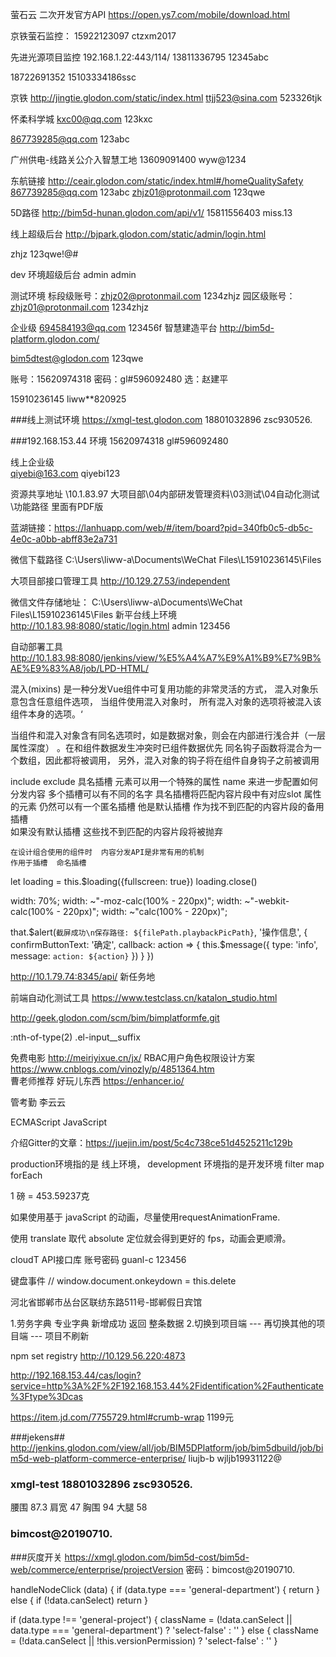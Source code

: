 ﻿
萤石云 二次开发官方API  https://open.ys7.com/mobile/download.html

京铁萤石监控： 15922123097  ctzxm2017

先进光源项目监控
192.168.1.22:443/114/
13811336795
12345abc

18722691352
15103334186ssc

京铁
http://jingtie.glodon.com/static/index.html
ttjj523@sina.com
523326tjk 


怀柔科学城
kxc00@qq.com
123kxc

867739285@qq.com
123abc

广州供电-线路关公介入智慧工地
13609091400
wyw@1234

东航链接
http://ceair.glodon.com/static/index.html#/homeQualitySafety
867739285@qq.com
123abc
zhjz01@protonmail.com
123qwe

5D路径  http://bim5d-hunan.glodon.com/api/v1/
15811556403        miss.13

线上超级后台
http://bjpark.glodon.com/static/admin/login.html

zhjz
123qwe!@#

dev 环境超级后台
admin
admin

测试环境
标段级账号：zhjz02@protonmail.com     1234zhjz
园区级账号：zhjz01@protonmail.com     1234zhjz

企业级
694584193@qq.com
123456f
智慧建造平台
http://bim5d-platform.glodon.com/

bim5dtest@glodon.com
123qwe

账号：15620974318 
密码：gl#596092480
选：赵建平

15910236145     liww**820925

###线上测试环境
https://xmgl-test.glodon.com
18801032896   zsc930526.

###192.168.153.44 环境
15620974318      gl#596092480

线上企业级  
qiyebi@163.com    qiyebi123

资源共享地址  \\10.1.83.97
大项目部\04内部研发管理资料\03测试\04自动化测试\功能路径 里面有PDF版

蓝湖链接：https://lanhuapp.com/web/#/item/board?pid=340fb0c5-db5c-4e0c-a0bb-abff83e2a731

微信下载路径    C:\Users\liww-a\Documents\WeChat Files\L15910236145\Files

大项目部接口管理工具   http://10.129.27.53/independent

微信文件存储地址： C:\Users\liww-a\Documents\WeChat Files\L15910236145\Files
新平台线上环境   http://10.1.83.98:8080/static/login.html   admin    123456

自动部署工具     http://10.1.83.98:8080/jenkins/view/%E5%A4%A7%E9%A1%B9%E7%9B%AE%E9%83%A8/job/LPD-HTML/


混入(mixins) 是一种分发Vue组件中可复用功能的非常灵活的方式，  混入对象乐意包含任意组件选项， 当组件使用混入对象时， 所有混入对象的选项将被混入该组件本身的选项。‘

当组件和混入对象含有同名选项时，如是数据对象，则会在内部进行浅合并（一层属性深度） 。在和组件数据发生冲突时已组件数据优先
同名钩子函数将混合为一个数组，因此都将被调用， 另外，混入对象的钩子将在组件自身钩子之前被调用

include  exclude 
具名插槽 
    <slot></slot> 元素可以用一个特殊的属性  name  来进一步配置如何分发内容
    多个插槽可以有不同的名字    具名插槽将匹配内容片段中有对应slot 属性的元素
    仍然可以有一个匿名插槽  他是默认插槽  作为找不到匹配的内容片段的备用插槽  
    如果没有默认插槽  这些找不到匹配的内容片段将被抛弃

    在设计组合使用的组件时  内容分发API是非常有用的机制
    作用于插槽  命名插槽


let loading = this.$loading({fullscreen: true})
loading.close()


width: 70%;
width: ~"-moz-calc(100% - 220px)";
width: ~"-webkit-calc(100% - 220px)";
width: ~"calc(100% - 220px)";


that.$alert(`截屏成功\n保存路径: ${filePath.playbackPicPath}`, '操作信息', {
  confirmButtonText: '确定',
  callback: action => {
    this.$message({
      type: 'info',
      message: `action: ${action}`
    })
  }
})


http://10.1.79.74:8345/api/  新任务地

前端自动化测试工具
https://www.testclass.cn/katalon_studio.html

http://geek.glodon.com/scm/bim/bimplatformfe.git

:nth-of-type(2) .el-input__suffix

 免费电影   http://meiriyixue.cn/jx/
 RBAC用户角色权限设计方案       https://www.cnblogs.com/vinozly/p/4851364.htm  
 曹老师推荐 好玩儿东西   https://enhancer.io/

管考勤  李云云
  
ECMAScript JavaScript

介绍Gitter的文章：https://juejin.im/post/5c4c738ce51d4525211c129b


production环境指的是 线上环境， development 环境指的是开发环境
filter  map forEach

1 磅 = 453.59237克

如果使用基于 javaScript 的动画，尽量使用requestAnimationFrame.

使用 translate 取代 absolute 定位就会得到更好的 fps，动画会更顺滑。

cloudT API接口库 账号密码
guanl-c 
123456 

键盘事件   // window.document.onkeydown = this.delete

河北省邯郸市丛台区联纺东路511号-邯郸假日宾馆

1.劳务字典  专业字典  新增成功 返回 整条数据
2.切换到项目端 --- 再切换其他的项目端 --- 项目不刷新

npm set registry http://10.129.56.220:4873

http://192.168.153.44/cas/login?service=http%3A%2F%2F192.168.153.44%2Fidentification%2Fauthenticate%3Ftype%3Dcas

https://item.jd.com/7755729.html#crumb-wrap  1199元

###jekens##
http://jenkins.glodon.com/view/all/job/BIM5DPlatform/job/bim5dbuild/job/bim5d-web-platform-commerce-enterprise/
liujb-b      wjljb19931122@
### xmgl-test  18801032896   zsc930526.

腰围 87.3
肩宽 47
胸围 94
大腿 58

### bimcost@20190710.

###灰度开关
https://xmgl.glodon.com/bim5d-cost/bim5d-web/commerce/enterprise/projectVersion
密码：bimcost@20190710.


handleNodeClick (data) {
  if (data.type === 'general-department') {
    return
  } else {
    if (!data.canSelect) return
  }

  if (data.type !== 'general-project') {
        className = (!data.canSelect || data.type === 'general-department') ? 'select-false' : ''
      } else {
        className = (!data.canSelect || !this.versionPermission) ? 'select-false' : ''
      }